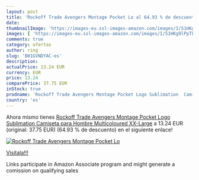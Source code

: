 ```yaml
---
layout: post
title: 'Rockoff Trade Avengers Montage Pocket Lo al 64.93 % de descuento'
date: 
thumbnailImage: 'https://images-eu.ssl-images-amazon.com/images/I/51HKg9lPpTL._SL200_.jpg'
images: [ 'https://images-eu.ssl-images-amazon.com/images/I/51HKg9lPpTL._SL200_.jpg' ]
comments: true
category: ofertas
author: ring
slug: 'B01GVNDYAC-es'
description:
actualPrice: 13.24 EUR
currency: EUR
price: 13.24
comparePrice: 37.75 EUR
inStock: true
prodname: 'Rockoff Trade Avengers Montage Pocket Logo Sublimation  Camiseta para Hombre   Multicoloured  XX-Large'
country: 'es'
---
```


Ahora mismo tienes [Rockoff Trade Avengers Montage Pocket Logo Sublimation  Camiseta para Hombre   Multicoloured  XX-Large](https://www.amazon.es/dp/B01GVNDYAC/?tag=tolees-21) a 13.24 EUR (original: 37.75 EUR) (64.93 %  de descuento) en el siguiente enlace!

[![Rockoff Trade Avengers Montage Pocket Lo](https://images-eu.ssl-images-amazon.com/images/I/51HKg9lPpTL._SL200_.jpg)](https://www.amazon.es/dp/B01GVNDYAC/?tag=tolees-21)

[Visítala!!!](https://www.amazon.es/dp/B01GVNDYAC/?tag=tolees-21)

Links participate in Amazon Associate program and might generate a comission on qualifying sales
